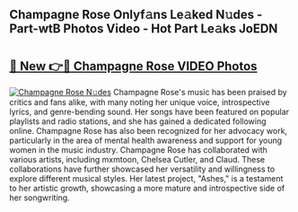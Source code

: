 ## Champagne Rose Onlyf𝚊ns Le𝚊ked N𝚞des - Part-wtB Photos Video - Hot Part Le𝚊ks JoEDN

# <h2><a href="http://ac54499.deff.icu/?id=Champagne+Rose">🔗 New 👉🔴 Champagne Rose VIDEO Photos</a></h2>

[![Champagne Rose N𝚞des](https://i.imgur.com/rIISA9y.gif)](http://ac54499.deff.icu/?id=Champagne+Rose)
Champagne Rose's music has been praised by critics and fans alike, with many noting her unique voice, introspective lyrics, and genre-bending sound. Her songs have been featured on popular playlists and radio stations, and she has gained a dedicated following online. Champagne Rose has also been recognized for her advocacy work, particularly in the area of mental health awareness and support for young women in the music industry. Champagne Rose has collaborated with various artists, including mxmtoon, Chelsea Cutler, and Claud. These collaborations have further showcased her versatility and willingness to explore different musical styles. Her latest project, "Ashes," is a testament to her artistic growth, showcasing a more mature and introspective side of her songwriting.
